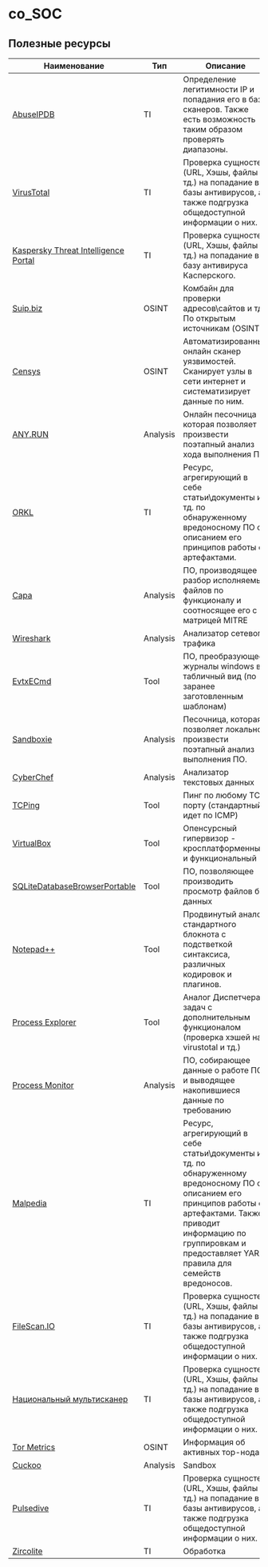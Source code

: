 # co_SOC

## Полезные ресурсы

| Наименование | Тип | Описание |
| ------------ | --- | -------- |
|	[AbuseIPDB](https://abuseipdb.com)	|	TI	|	Определение легитимности IP и попадания его в базы сканеров. Также есть возможность таким образом проверять диапазоны.	|
|	[VirusTotal](https://virustotal.com)	|	TI	|	Проверка сущностей (URL, Хэшы, файлы и тд.) на попадание в базы антивирусов, а также подгрузка общедоступной информации о них.	|
|	[Kaspersky Threat Intelligence Portal](https://opentip.kaspersky.com)	|	TI	| Проверка сущностей (URL, Хэшы, файлы и тд.) на попадание в базу антивируса Касперского. |
|	[Suip.biz](https://suip.biz/ru)	|	OSINT	|	Комбайн для проверки адресов\сайтов и тд. По открытым источникам (OSINT)	|
|	[Censys](https://search.censys.io)	|	OSINT	|	Автоматизированный онлайн сканер уязвимостей. Сканирует узлы в сети интернет и систематизирует данные по ним.	|
|	[ANY.RUN](https://any.run)	|	Analysis	|	Онлайн песочница которая позволяет произвести поэтапный анализ хода выполнения ПО.	|
|	[ORKL](https://orkl.eu)	|	TI	|	Ресурс, агрегирующий в себе статьи\документы и тд. по обнаруженному вредоносному ПО с описанием его принципов работы с артефактами.	|
|	[Capa](https://github.com/mandiant/capa)	|	Analysis	|	ПО, производящее разбор исполняемых файлов по функционалу и соотносящее его с матрицей MITRE	|
|	[Wireshark](https://wireshark.org)	|	Analysis	|	Анализатор сетевого трафика	|
|	[EvtxECmd](https://github.com/EricZimmerman/evtx)	|	Tool	|	ПО, преобразующее журналы windows в табличный вид (по заранее заготовленным шаблонам)	|
|	[Sandboxie](https://github.com/sandboxie-plus)	|	Analysis	|	Песочница, которая позволяет локально произвести поэтапный анализ выполнения ПО.	|
|	[CyberChef](https://github.com/gchq/CyberChef)	|	Analysis	|	Анализатор текстовых данных	|
|	[TCPing](https://github.com/cloverstd/tcping)	|	Tool	|	Пинг по любому TCP порту (стандартный идет по ICMP)	|
|	[VirtualBox](https://virtualbox.org)	|	Tool	|	Опенсурсный гипервизор - кросплатформенный и функциональный	|
|	[SQLiteDatabaseBrowserPortable](https://sqlitebrowser.org)	|	Tool	|	ПО, позволяющее производить просмотр файлов баз данных	|
|	[Notepad++](https://notepad-plus-plus.org)	|	Tool	|	Продвинутый аналог стандартного блокнота с подстветкой синтаксиса, различных кодировок и плагинов.	|
|	[Process Explorer](https://learn.microsoft.com/ru-ru/sysinternals)	|	Tool	|	Аналог Диспетчера задач с дополнительным функционалом (проверка хэшей на virustotal и тд.)	|
|	[Process Monitor](https://learn.microsoft.com/ru-ru/sysinternals)	|	Analysis	|	ПО, собирающее данные о работе ПО и выводящее накопившиеся данные по требованию	|
|	[Malpedia](https://malpedia.caad.fkie.fraunhofer.de)	|	TI	|	Ресурс, агрегирующий в себе статьи\документы и тд. по обнаруженному вредоносному ПО с описанием его принципов работы с артефактами. Также приводит информацию по группировкам и предоставляет YARA правила для семейств вредоносов.	|
|	[FileScan.IO](https://filescan.io)	|	TI	|	Проверка сущностей (URL, Хэшы, файлы и тд.) на попадание в базы антивирусов, а также подгрузка общедоступной информации о них.	|
|	[Национальный мультисканер](virustest.gov.ru)	|	TI	|	Проверка сущностей (URL, Хэшы, файлы и тд.) на попадание в базы антивирусов, а также подгрузка общедоступной информации о них.	|
|	[Tor Metrics](https://metrics.torproject.org)	|	OSINT	|	Информация об активных тор-нодах	|
|	[Cuckoo](https://cuckoo.cert.ee)	|	Analysis	|	Sandbox	|
|	[Pulsedive](https://pulsedive.com)	|	TI	|	Проверка сущностей (URL, Хэшы, файлы и тд.) на попадание в базы антивирусов, а также подгрузка общедоступной информации о них.	|
|	[Zircolite](https://github.com/wagga40/Zircolite)	|	TI	|	Обработка 	|
